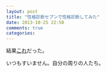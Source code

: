 ```yaml
---
layout: post
title: "性格診断セブンで性格診断してみた"
date: 2013-10-25 22:50
comments: true
categories:
---
```


結果[これ](http://seikaku7.com/16seikaku/istj.php)だった。

いつもすいません。自分の周りの人たち。
